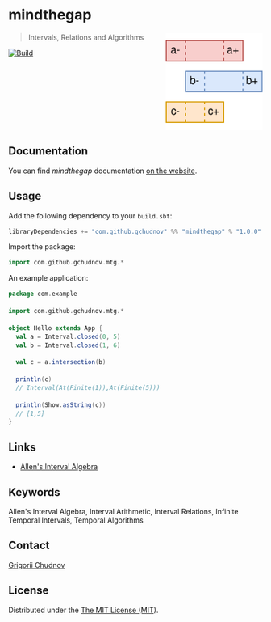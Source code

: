 # mindthegap

<img src="res/logo512.svg" width="192px" height="192px" align="right" />

> Intervals, Relations and Algorithms

[![Build](https://github.com/gchudnov/mindthegap/actions/workflows/scala.yml/badge.svg?branch=main)](https://github.com/gchudnov/mindthegap/actions/workflows/scala.yml)

<br clear="right" /><!-- Turn off the wrapping for the logo image. -->

## Documentation

You can find _mindthegap_ documentation [on the website](https://gchudnov.github.io/mindthegap/).  

## Usage

Add the following dependency to your `build.sbt`:

```scala
libraryDependencies += "com.github.gchudnov" %% "mindthegap" % "1.0.0"
```

Import the package:

```scala
import com.github.gchudnov.mtg.*
```

An example application:

```scala
package com.example

import com.github.gchudnov.mtg.*

object Hello extends App {
  val a = Interval.closed(0, 5)
  val b = Interval.closed(1, 6)

  val c = a.intersection(b)

  println(c)
  // Interval(At(Finite(1)),At(Finite(5)))

  println(Show.asString(c))
  // [1,5]
}
```

## Links

- [Allen's Interval Algebra](https://www.ics.uci.edu/~alspaugh/cls/shr/allen.html)

## Keywords

Allen's Interval Algebra, Interval Arithmetic, Interval Relations, Infinite Temporal Intervals, Temporal Algorithms

## Contact

[Grigorii Chudnov](mailto:g.chudnov@gmail.com)

## License

Distributed under the [The MIT License (MIT)](LICENSE).
